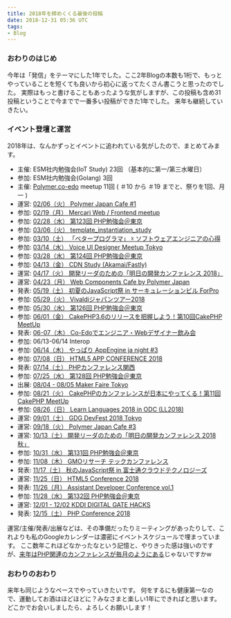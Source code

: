 ```yaml
---
title: 2018年を締めくくる最後の投稿
date: 2018-12-31 05:36 UTC
tags:
- Blog
---
```


### おわりのはじめ

今年は「発信」をテーマにした1年でした。ここ2年Blogの本数も1桁で、もっとやっていることを短くても良いから初心に返ってたくさん書こうと思ったのでした。
実際はもっと書けることもあったような気がしますが、この投稿も含め31投稿ということで今までで一番多い投稿ができた1年でした。
来年も継続していきたい。

### イベント登壇と運営

2018年は、なんかずっとイベントに追われている気がしたので、まとめてみます。

* 主催: ESM社内勉強会(IoT Study) 23回 （基本的に第一/第三水曜日）
* 参加: ESM社内勉強会(Golang) 3回
* 主催: [Polymer.co-edo](https://polymercoedo.doorkeeper.jp/) meetup 11回 ( ＃10 から ＃19 までと、祭りを1回、月一 )
* 運営: [02/06（火） Polymer Japan Cafe #1](https://polymer-japan.connpass.com/event/77121/)
* 参加: [02/19（月） Mercari Web / Frontend meetup](https://mercari.connpass.com/event/77284/)
* 参加: [02/28（水） 第123回 PHP勉強会＠東京](https://phpstudy.doorkeeper.jp/events/70860)
* 参加: [03/06（火） template_instantiation_study](https://web-study.connpass.com/event/80198/)
* 参加: [03/10（土） 「ベタープログラマ」 ☓ ソフトウェアエンジニアの心得](https://devlove.doorkeeper.jp/events/70969)
* 参加: [03/14（水） Voice UI Designer Meetup Tokyo](https://events.withgoogle.com/vui-tokyo/)
* 参加: [03/28（水） 第124回 PHP勉強会＠東京](https://phpstudy.doorkeeper.jp/events/72071)
* 参加: [04/13（金） CDN Study (Akamai/Fastly)](https://http2study.connpass.com/event/81469/)
* 運営: [04/17（火） 開発リーダのための「明日の開発カンファレンス 2018」](https://fod.connpass.com/event/81486/)
* 運営: [04/23（月） Web Components Cafe by Polymer Japan](https://polymer-japan.connpass.com/event/84638/)
* 発表: [05/19（土） 初夏のJavaScript祭 in サーキュレーションビル ForPro](https://javascript-fes.doorkeeper.jp/events/73314)
* 参加: [05/29（火） Vivaldiジャパンツアー2018](https://vivaldi2018tokyo.peatix.com/)
* 参加: [05/30（水） 第126回 PHP勉強会＠東京](https://phpstudy.doorkeeper.jp/events/74677)
* 参加: [06/01（金） CakePHP3.6のリリースを把握しよう！第10回CakePHP MeetUp](https://cakephp.connpass.com/event/88835/)
* 発表: [06-07（木） Co-Edoでエンジニア・Webデザイナー飲み会](https://coedo-dev.doorkeeper.jp/events/75171)
* 参加: 06/13-06/14 Interop
* 参加: [06/14（木） やっぱり AppEngine ja night #3](https://gaeja.connpass.com/event/90133/)
* 参加: [07/08（日） HTML5 APP CONFERENCE 2018](https://html5app-conf.connpass.com/event/87730/)
* 発表: [07/14（土） PHPカンファレンス関西](https://2018.kphpug.jp/)
* 参加: [07/25（水） 第128回 PHP勉強会＠東京](https://phpstudy.doorkeeper.jp/events/77255)
* 出展: [08/04 - 08/05 Maker Faire Tokyo](https://makezine.jp/event/mft2018/)
* 参加: [08/21（火） CakePHPのカンファレンスが日本にやってくる！第11回CakePHP MeetUp](https://cakephp.connpass.com/event/97532/)
* 参加: [08/26（日） Learn Languages 2018 in ODC (LL2018)](https://llevent.connpass.com/event/95443/)
* 運営: [09/01（土） GDG DevFest 2018 Tokyo](https://tokyo2018.gdgjapan.org/)
* 運営: [09/18（火） Polymer Japan Cafe #3](https://polymer-japan.connpass.com/event/100320/)
* 運営: [10/13（土） 開発リーダのための「明日の開発カンファレンス 2018 秋」](https://fod.connpass.com/event/103066/)
* 参加: [10/31（水） 第131回 PHP勉強会＠東京](https://phpstudy.doorkeeper.jp/events/81669)
* 参加: [11/08（木） GMOリサーチ テックカンファレンス](https://gmo-research.connpass.com/event/93355/)
* 発表: [11/17（土） 秋のJavaScript祭 in 富士通クラウドテクノロジーズ](https://javascript-fes.doorkeeper.jp/events/81307)
* 運営: [11/25（日） HTML5 Conference 2018](https://events.html5j.org/conference/2018/11/)
* 発表: [11/26（月） Assistant Developer Conference vol.1](https://aogdevsja.connpass.com/event/107408/)
* 参加: [11/28（水） 第132回 PHP勉強会＠東京](https://phpstudy.doorkeeper.jp/events/82962)
* 運営: [12/01 - 12/02 KDDI DIGITAL GATE HACKS](https://www.kdghacks.com/)
* 発表: [12/15（土） PHP Conference 2018](http://phpcon.php.gr.jp/2018/)

運営/主催/発表/出展などは、その準備だったりミーティングがあったりして、これよりも私のGoogleカレンダーは濃密にイベントスケジュールで埋まっています。
ここ数年これほどなかったなという記憶と、やりきった感は強いのですが、[来年はPHP関連のカンファレンスが毎月のようにある](https://qiita.com/akase244/items/d74316f6ee8fa464cfa3)じゃないですかw

### おわりのおわり

来年も同じようなペースでやっていきたいです。
何をするにも健康第一なので、運動してお酒はほどほどに？みなさまと楽しい1年にできればと思います。
どこかでお会いしましたら、よろしくお願いします！
